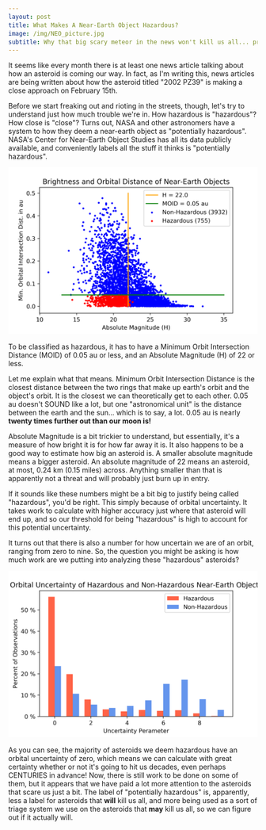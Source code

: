 ```yaml
---
layout: post
title: What Makes A Near-Earth Object Hazardous?
image: /img/NEO_picture.jpg
subtitle: Why that big scary meteor in the news won't kill us all... probably.
---
```


It seems like every month there is at least one news article talking about how an asteroid is coming our way. In fact, as I'm writing this, news articles are being written about how the asteroid titled "2002 PZ39" is making a close approach on February 15th. 

Before we start freaking out and rioting in the streets, though, let's try to understand just how much trouble we're in. How hazardous is "hazardous"? How close is "close"? Turns out, NASA and other astronomers have a system to how they deem a near-earth object as "potentially hazardous". NASA's Center for Near-Earth Object Studies has all its data publicly available, and conveniently labels all the stuff it thinks is "potentially hazardous".

![alt text](https://github.com/BuildABuddha/hazardous_neos/raw/master/plot_1.png "Absolute Magnitude vs MOID graph")

To be classified as hazardous, it has to have a Minimum Orbit Intersection Distance (MOID) of 0.05 au or less, and an Absolute Magnitude (H) of 22 or less. 

Let me explain what that means. Minimum Orbit Intersection Distance is the closest distance between the two rings that make up earth's orbit and the object's orbit. It is the closest we can theoretically get to each other. 0.05 au doesn't SOUND like a lot, but one "astronomical unit" is the distance between the earth and the sun... which is to say, a lot. 0.05 au is nearly **twenty times further out than our moon is!**

Absolute Magnitude is a bit trickier to understand, but essentially, it's a measure of how bright it is for how far away it is. It also happens to be a good way to estimate how big an asteroid is. A smaller absolute magnitude means a bigger asteroid. An absolute magnitude of 22 means an asteroid, at most, 0.24 km (0.15 miles) across. Anything smaller than that is apparently not a threat and will probably just burn up in entry.

If it sounds like these numbers might be a bit big to justify being called "hazardous", you'd be right. This simply because of orbital uncertainty. It takes work to calculate with higher accuracy just where that asteroid will end up, and so our threshold for being "hazardous" is high to account for this potential uncertainty. 

It turns out that there is also a number for how uncertain we are of an orbit, ranging from zero to nine. So, the question you might be asking is how much work are we putting into analyzing these "hazardous" asteroids?

![alt text](https://github.com/BuildABuddha/hazardous_neos/raw/master/plot_2.png "Orbital Uncertainty of Hazardous and Non-Hazardous Objects")

As you can see, the majority of asteroids we deem hazardous have an orbital uncertainty of zero, which means we can calculate with great certainty whether or not it's going to hit us decades, even perhaps CENTURIES in advance! Now, there is still work to be done on some of them, but it appears that we have paid a lot more attention to the asteroids that scare us just a bit. The label of "potentially hazardous" is, apparently, less a label for asteroids that **will** kill us all, and more being used as a sort of triage system we use on the asteroids that **may** kill us all, so we can figure out if it actually will.   
